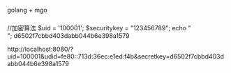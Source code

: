 golang + mgo


###
//加密算法
$uid = '100001';
$securitykey = "123456789";
echo "<br />";
d6502f7cbbd403dabb044b6e398a1579

http://localhost:8080/?uid=100001&udid=fe80::713d:36ec:e1ed:f4b&secretkey=d6502f7cbbd403dabb044b6e398a1579